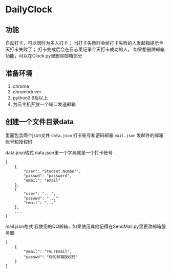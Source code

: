 # DailyClock 

## 功能
自动打卡，可以同时为多人打卡；
当打卡失败时会给打卡失败的人发邮箱提示今天打卡失败了；
打卡完成后会在日志里记录今天打卡成功的人。
如果想删除邮箱功能，可以在Clock.py里删除邮箱部分

## 准备环境

1. chrome
2. chromedriver
3. python3.6及以上
4. 为云主机开放一个端口发送邮箱

## 创建一个文件目录data
里面包含两个json文件
`data.json` 打卡账号和密码邮箱
`mail.json` 发邮件的邮箱账号和授权码

data.josn格式
data.json里一个字典就是一个打卡账号
```
[
    {
        "user": "Student Number",
        "passwd": "password",
        "email": "email"
    }, 
    {
        "user": "...",
        "passwd": "..."
        "email": "..."
    },
    ...
]
```

mail.json格式
我使用的QQ邮箱，如果使用其他记得在SendMail.py里更改邮箱服务器
```
[
    {
        "email": "YourEmail",
        "passwd": "你的邮箱授权码"
    }
]
```
